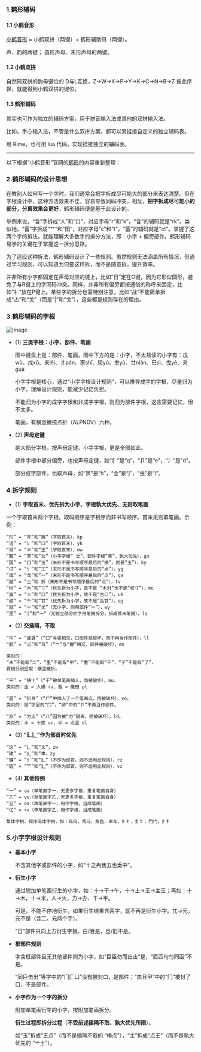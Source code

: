 ### 1.鹤形辅码

#### 1.1 小鹤音形

[小鹤音形](https://flypy.cc/) = 小鹤双拼（两键）+ 鹤形辅助码（两键）。

声、韵的两键； 首形声母、末形声母的两键。

#### 1.2 小鹤双拼

自然码双拼的韵母键位的 D与L互换，Z->W->X->P->Y->K->C->N->B->Z 按此序换，就能得到小鹤双拼的键位。

#### 1.3 鹤形辅码

其实也可作为独立的辅码方案，用于拼音输入法或其他的双拼输入法。

比如，手心输入法，不管是什么双拼方案，都可以另挂接自定义的独立辅码表。

用 Rime，也可用 lua 代码，实现挂接独立的辅码表。

----

以下根据“小鹤音形”官网的[鹤形](https://flypy.cc/#/ux)的内容重新整理：

### 2.鹤形辅码的设计思想

在教别人如何写一个字时，我们通常会把字拆成尽可能大的部分来表达清楚。但在字根设计中，这种方法效果不佳，容易导致同码冲突。相反，**把字拆成尽可能小的部分，分离效果会更好**，鹤形辅码便是基于此设计的。

举例来说，“含”字拆成“人”和“口”，对应字母“r”和“k”，“含”的辅码就是“rk”。类似地，“蓄”字拆成“艹”和“田”，对应字母“c”和“t”，“蓄”的辅码就是“ct”。掌握了这两个字的拆法，就能理解大多数字的拆分方法，即：小字 + 偏旁部件。鹤形辅码易学的关键在于掌握这一拆分思路。

为了适应这种拆法，鹤形辅码设计了一些规则。虽然规则无法涵盖所有情况，但通过学习规则，可以知道为何要这样拆，而不是随意拆，提升效率。

并非所有小字都固定在声母对应的键上，比如“日”定在O键，因为它形似圆形，避免了与R键上的字同码冲突。同样，并非所有偏旁都按通俗的称呼来固定，比如“衤”放在P键上。某些字的拆分也需特别注意，比如“战”不能简单拆成“占”和“戈”（而是“|”和“戈”），这些都是规则存在的理由。

### 3.鹤形辅码的字根

![image](https://github.com/user-attachments/assets/b2c9c217-68bc-4f06-8dc1-8ece75306216)

- (1) **三类字根：小字、部件、笔画**
  
  图中键盘上是：部件、笔画。图中下方的是：小字，不太易读的小字有：戊wù、戌xū、耒lěi、爿pán、豕shǐ、臾yú、聿yù、廿niàn、巳sì、曳yè、夬guà
  
  小字字根是核心，通过“小字字根设计规则”，可以推导成字的字根，尽量归为小字。理解设计规则，能减少记忆负担。

  不能归为小字的成字字根和非成字字根，则归为部件字根，这些需要记忆，但不太多。

  笔画，有横竖撇捺点折（ALPNDV）六种。

- (2) **声母定键**
  
  绝大部分字根，按声母定键。小字字根，更是全部如此。

  部件字根中部分偏旁，也按声母定键，如“犭”是“q”，“卩”是“e”，“冫”是“d”。

  部分成字部件，也取声母，如“黑”是“h”，“金”是“j”，“虫”是“i”。

### 4.拆字规则

- (1) **字取首末、优先拆为小字、字根孰大优先、无则取笔画**

一个字取首末两个字根。取码顺序是字根序而非书写顺序。首末无则取笔画。示例：
```
“形” = “开”和“撇”（字取首末），kp
“语” = “讠”和“口”（字取首末），yk
“框” = “木”和“王”（字取首末），mw
“鞍” = “革”和“女”（小字字根“ 廿”、部件字根“革”，孰大优先），gn
“国” = “囗”和“玉”（末形不是书写顺序最后的“横”，而是“玉”），ky
“试” = “讠”和“工”（末形不是书写顺序最后的“点”），yg
“或” = “戈”和“一”（末形不是书写顺序最后的“点”），ga
“越” = “土”和 折（末形不是书写顺序最后的“点”），tv
“树” = “木”和“寸”（优先拆为小字，故不是 “木对”也不是“权寸”），mc
“喜” = “士”和“口”（优先拆为小字，故不是“吉口”），uk
“甜” = “千”和“甘”（优先拆为小字，故不是“舌甘”），qg
“就” = “亠”和“尤”（无小字，则用部件“亠”），wy
“里” = “|”和“一”（无独立部分的字用笔画拆分，拆成首末笔画），la
```
- (2) **交插隔，不取**
```
“中” = “竖竖”（“口”与竖相交，口部件被破坏，而不再当作部件），ll
“鹤” = “点”和“鸟”（“冖”与“撇”相交，部件被破坏），dn

类似的：
“未”不能取“二”，“里”不能取“甲”，“重”不能取“千”，“子”不能取“了”，
首根分别应取：横竖撇折。

“平” = “横十”（“干”被单笔画插入，而被破坏），au。
类似的：金 = 人横 ra、番 = 撇田 pt

“眉” = “折目”（“尸”中插入了一个笔画点，而被破坏），vo。
类似的：丽”字里的“冂”，“卵”中的“卩”不再当作部件。

“办” = “力点”（“八”因为被“力”隔离，而被破坏），ld。
类似的：木 = 十捺 un、半 = 点竖 dl
```

- (3) **“廴辶”作为部首时优先**

```
“这” = “辶”和“文”，zw
“建” = “廴”和“聿，zy
“健” = “亻”和“廴”（不作为部首，则不适用此规则），rz
“筵” = “⺮”和“廴”（不作为部首，则不适用此规则），vz
```

- (4) **其他特例**

```
“一” = aa（单笔画字一，无更多字根，重复笔画自身）
“乙” = vv（单笔画字乙，无更多字根，重复笔画自身）
“旦” = oa（单笔画字一，用作字根，当成笔画）
“亿” = rv（单笔画字乙，用作字根，当成笔画）

繁体字根，视作简体字根，如：鳥鸟，馬马，魚鱼，車车，糹纟，飠饣，門门，釒钅
```

### 5.小字字根设计规则

- **基本小字**

  不含其他字或部件的小字，如“十之冉我五也垂中”。

- **衍生小字**

  通过附加单笔画衍生的小字，如：十→干→午，十→土→王→主玉；再如：十→木，十→米，人→火，力→办、干→平。

  可是，不能不停地衍生，如果衍生结果含两字，就不再是衍生小字。兀→元，元不是（含二、元两个字）。

  “日”部件只向上方衍生字根。白/百是，旦/旧不是。

- **框部件规则**

  字含框部件且无其他部件则为小字，如“巨臣勿而出击”是，“匝匹句匀同函”不是。

  “同巨击出”等字中的“冂匚凵”没有被封口，是部件；“皿且甲”中的“冂”被封了口，不是部件。

- **小字作为一个字的拆分**

  附加单笔画衍生的小字，按附加笔画拆分。

  **衍生过程即拆分过程**（**不受前述插隔不取、孰大优先所限**）。

  如“玉”拆成“王点”（而不是插隔不取的 “横点”），“主”拆成“点王”（而不是孰大优先的 “亠土”）。

